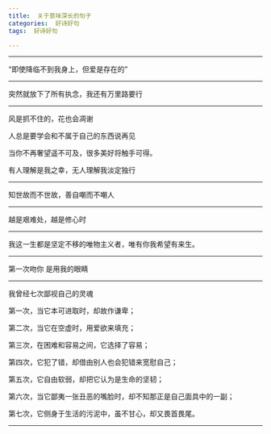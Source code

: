 ```yaml
---
title:  关于意味深长的句子
categories:  好诗好句
tags:  好诗好句

---
```


---

“即使降临不到我身上，但爱是存在的”

---

突然就放下了所有执念，我还有万里路要行

---

风是抓不住的，花也会凋谢

人总是要学会和不属于自己的东西说再见

当你不再奢望遥不可及，很多美好将触手可得。

有人理解是我之幸，无人理解我淡定独行

---

知世故而不世故，善自嘲而不嘲人

---

越是艰难处，越是修心时

---

我这一生都是坚定不移的唯物主义者，唯有你我希望有来生。

---

第一次吻你 是用我的眼睛

---

我曾经七次鄙视自己的灵魂

第一次，当它本可进取时，却故作谦卑；

第二次，当它在空虚时，用爱欲来填充；

第三次，在困难和容易之间，它选择了容易；

第四次，它犯了错，却借由别人也会犯错来宽慰自己；

第五次，它自由软弱，却把它认为是生命的坚韧；

第六次，当它鄙夷一张丑恶的嘴脸时，却不知那正是自己面具中的一副；

第七次，它侧身于生活的污泥中，虽不甘心，却又畏首畏尾。

---